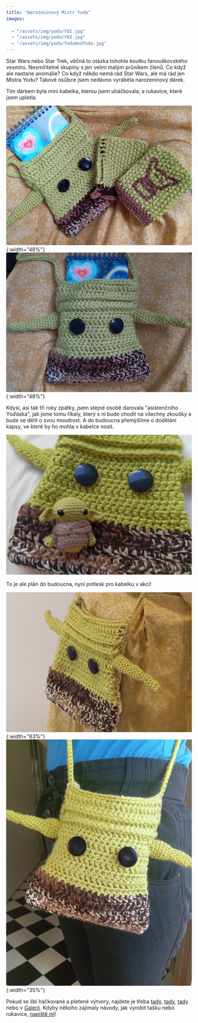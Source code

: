 ```yaml
---
title: "Narozeninový Mistr Yoda"
images:

  - "/assets/img/yoda/Y02.jpg"
  - "/assets/img/yoda/Y03.jpg"
  - "/assets/img/yoda/YodaAndYoda.jpg"
---
```


<!--begin_excerpt-->
Star Wars nebo Star Trek, věčná to otázka tohohle koutku fanouškovského vesmíru.
Nesmiřitelné skupiny s jen velmi malým průnikem členů.
Co když ale nastane anomálie? Co když někdo nemá rád Star Wars, ale má rád jen Mistra Yodu?
Takové osůbce jsem nedávno vyráběla narozeninový dárek.
<!--end_excerpt-->

Tím dárkem byla mini kabelka, kterou jsem uháčkovala, a rukavice, které jsem upletla.

![Yoda02](/assets/img/yoda/Y02.jpg){:width="48%"} ![Yoda03](/assets/img/yoda/Y03.jpg){:width="48%"}

Kdysi, asi tak tři roky zpátky, jsem stejné osobě darovala "asistenčního Yoďáska", jak jsme tomu říkaly,
který s ní bude chodit na všechny zkoušky a bude se dělit o svou moudrost.
A do budoucna přemýšlíme o dodělání kapsy, ve které by ho mohla v kabelce nosit.

![Y&Y](/assets/img/yoda/YodaAndYoda.jpg)

To je ale plán do budoucna, nyní potlesk pro kabelku v akci!

![YodaF01](/assets/img/yoda/YodaF03.jpg){:width="63%"} ![YodaF02](/assets/img/yoda/YodaF.jpg){:width="35%"}


Pokud se líbí háčkované a pletené výtvory, najdete je třeba [tady](https://matcha1309.github.io/Kvety/),
[tady](https://matcha1309.github.io/Copak-je-to-za-zvire/),
[tady](https://matcha1309.github.io/Cepice/) nebo v [Galerii](https://matcha1309.github.io/galerie/).
Kdyby někoho zajímaly návody, jak vyrobit tašku nebo rukavice, [napiště mi](mailto:matcha1309@hotmail.com)!

